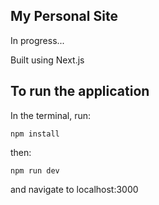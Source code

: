 ## My Personal Site

In progress...

Built using Next.js

## To run the application

In the terminal, run:

`npm install`

then:

`npm run dev`

and navigate to localhost:3000
